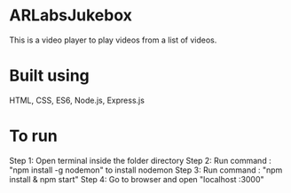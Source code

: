 # ARLabsJukebox
This is a video player to play videos from a list of videos.

# Built using
HTML, CSS, ES6, Node.js, Express.js

# To run
Step 1: Open terminal inside the folder directory
Step 2: Run command : "npm install -g nodemon" to install nodemon
Step 3: Run command : "npm install & npm start"
Step 4: Go to browser and open "localhost :3000"
